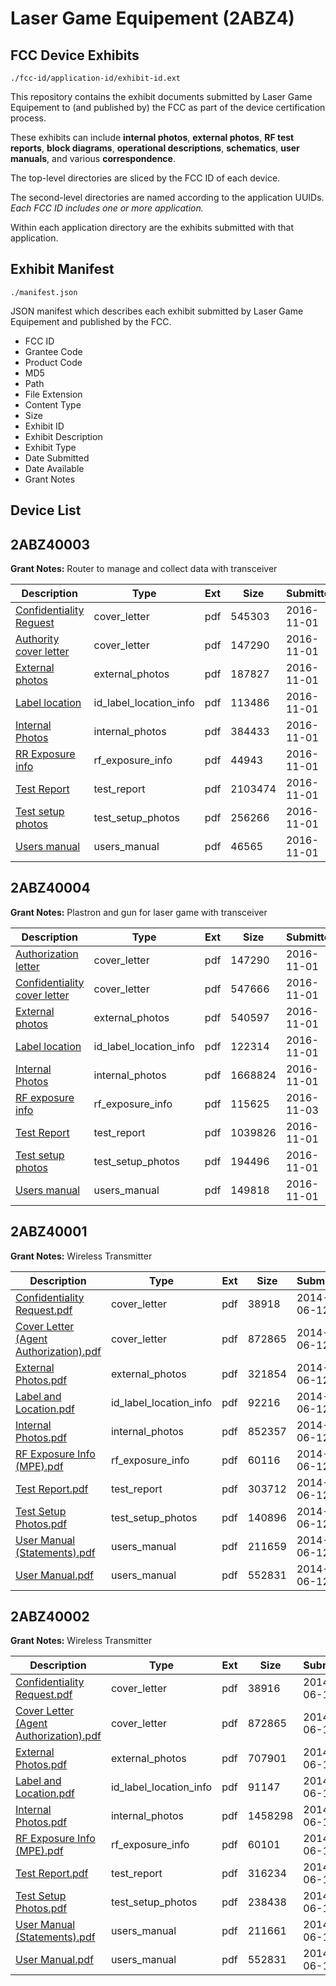 # Laser Game Equipement (2ABZ4)
## FCC Device Exhibits

```
./fcc-id/application-id/exhibit-id.ext
```

This repository contains the exhibit documents submitted by Laser Game Equipement to (and published by) the FCC as part of the device certification process.

These exhibits can include **internal photos**, **external photos**, **RF test reports**, **block diagrams**, **operational descriptions**, **schematics**, **user manuals**, and various **correspondence**.

The top-level directories are sliced by the FCC ID of each device.

The second-level directories are named according to the application UUIDs. *Each FCC ID includes one or more application.*

Within each application directory are the exhibits submitted with that application. 

## Exhibit Manifest

```
./manifest.json
```

JSON manifest which describes each exhibit submitted by Laser Game Equipement and published by the FCC.

- FCC ID
- Grantee Code
- Product Code
- MD5
- Path
- File Extension
- Content Type
- Size
- Exhibit ID
- Exhibit Description
- Exhibit Type
- Date Submitted
- Date Available
- Grant Notes

## Device List
## 2ABZ40003
**Grant Notes:** Router to manage and collect data with transceiver

| Description | Type | Ext | Size | Submitted | Available |
| ----------- | ---- | --- | ---- | --------- | --------- |
| [Confidentiality Reguest](2ABZ40003/9091195017fe7b8581313d63ff1c3b41/3182134.pdf) | cover_letter | pdf | 545303 | 2016-11-01 | 2016-11-02 |
| [Authority cover letter](2ABZ40003/9091195017fe7b8581313d63ff1c3b41/3182133.pdf) | cover_letter | pdf | 147290 | 2016-11-01 | 2016-11-02 |
| [External photos](2ABZ40003/9091195017fe7b8581313d63ff1c3b41/3182125.pdf) | external_photos | pdf | 187827 | 2016-11-01 | 2016-11-02 |
| [Label location](2ABZ40003/9091195017fe7b8581313d63ff1c3b41/3182126.pdf) | id_label_location_info | pdf | 113486 | 2016-11-01 | 2016-11-02 |
| [Internal Photos](2ABZ40003/9091195017fe7b8581313d63ff1c3b41/3182127.pdf) | internal_photos | pdf | 384433 | 2016-11-01 | 2016-11-02 |
| [RR Exposure info](2ABZ40003/9091195017fe7b8581313d63ff1c3b41/3182135.pdf) | rf_exposure_info | pdf | 44943 | 2016-11-01 | 2016-11-02 |
| [Test Report](2ABZ40003/9091195017fe7b8581313d63ff1c3b41/3182130.pdf) | test_report | pdf | 2103474 | 2016-11-01 | 2016-11-02 |
| [Test setup photos](2ABZ40003/9091195017fe7b8581313d63ff1c3b41/3182131.pdf) | test_setup_photos | pdf | 256266 | 2016-11-01 | 2016-11-02 |
| [Users manual](2ABZ40003/9091195017fe7b8581313d63ff1c3b41/3182132.pdf) | users_manual | pdf | 46565 | 2016-11-01 | 2016-11-02 |
## 2ABZ40004
**Grant Notes:** Plastron and gun for laser game with transceiver

| Description | Type | Ext | Size | Submitted | Available |
| ----------- | ---- | --- | ---- | --------- | --------- |
| [Authorization letter](2ABZ40004/c49ae1f7370eb60e256e42f3ec3b1a4f/3182133.pdf) | cover_letter | pdf | 147290 | 2016-11-01 | 2016-11-03 |
| [Confidentiality cover letter](2ABZ40004/c49ae1f7370eb60e256e42f3ec3b1a4f/3182267.pdf) | cover_letter | pdf | 547666 | 2016-11-01 | 2016-11-03 |
| [External photos](2ABZ40004/c49ae1f7370eb60e256e42f3ec3b1a4f/3182257.pdf) | external_photos | pdf | 540597 | 2016-11-01 | 2016-11-03 |
| [Label location](2ABZ40004/c49ae1f7370eb60e256e42f3ec3b1a4f/3182258.pdf) | id_label_location_info | pdf | 122314 | 2016-11-01 | 2016-11-03 |
| [Internal Photos](2ABZ40004/c49ae1f7370eb60e256e42f3ec3b1a4f/3182259.pdf) | internal_photos | pdf | 1668824 | 2016-11-01 | 2016-11-03 |
| [RF exposure info](2ABZ40004/c49ae1f7370eb60e256e42f3ec3b1a4f/3184762.pdf) | rf_exposure_info | pdf | 115625 | 2016-11-03 | 2016-11-03 |
| [Test Report](2ABZ40004/c49ae1f7370eb60e256e42f3ec3b1a4f/3182262.pdf) | test_report | pdf | 1039826 | 2016-11-01 | 2016-11-03 |
| [Test setup photos](2ABZ40004/c49ae1f7370eb60e256e42f3ec3b1a4f/3182263.pdf) | test_setup_photos | pdf | 194496 | 2016-11-01 | 2016-11-03 |
| [Users manual](2ABZ40004/c49ae1f7370eb60e256e42f3ec3b1a4f/3182264.pdf) | users_manual | pdf | 149818 | 2016-11-01 | 2016-11-03 |
## 2ABZ40001
**Grant Notes:** Wireless Transmitter

| Description | Type | Ext | Size | Submitted | Available |
| ----------- | ---- | --- | ---- | --------- | --------- |
| [Confidentiality Request.pdf](2ABZ40001/2f7ea773be697d2c6de6b6a95a6bc2b4/2293046.pdf) | cover_letter | pdf | 38918 | 2014-06-12 | 2014-06-12 |
| [Cover Letter (Agent Authorization).pdf](2ABZ40001/2f7ea773be697d2c6de6b6a95a6bc2b4/2293047.pdf) | cover_letter | pdf | 872865 | 2014-06-12 | 2014-06-12 |
| [External Photos.pdf](2ABZ40001/2f7ea773be697d2c6de6b6a95a6bc2b4/2293036.pdf) | external_photos | pdf | 321854 | 2014-06-12 | 2014-06-12 |
| [Label and Location.pdf](2ABZ40001/2f7ea773be697d2c6de6b6a95a6bc2b4/2293037.pdf) | id_label_location_info | pdf | 92216 | 2014-06-12 | 2014-06-12 |
| [Internal Photos.pdf](2ABZ40001/2f7ea773be697d2c6de6b6a95a6bc2b4/2293038.pdf) | internal_photos | pdf | 852357 | 2014-06-12 | 2014-06-12 |
| [RF Exposure Info (MPE).pdf](2ABZ40001/2f7ea773be697d2c6de6b6a95a6bc2b4/2293045.pdf) | rf_exposure_info | pdf | 60116 | 2014-06-12 | 2014-06-12 |
| [Test Report.pdf](2ABZ40001/2f7ea773be697d2c6de6b6a95a6bc2b4/2293041.pdf) | test_report | pdf | 303712 | 2014-06-12 | 2014-06-12 |
| [Test Setup Photos.pdf](2ABZ40001/2f7ea773be697d2c6de6b6a95a6bc2b4/2293042.pdf) | test_setup_photos | pdf | 140896 | 2014-06-12 | 2014-06-12 |
| [User Manual (Statements).pdf](2ABZ40001/2f7ea773be697d2c6de6b6a95a6bc2b4/2293043.pdf) | users_manual | pdf | 211659 | 2014-06-12 | 2014-06-12 |
| [User Manual.pdf](2ABZ40001/2f7ea773be697d2c6de6b6a95a6bc2b4/2293044.pdf) | users_manual | pdf | 552831 | 2014-06-12 | 2014-06-12 |
## 2ABZ40002
**Grant Notes:** Wireless Transmitter

| Description | Type | Ext | Size | Submitted | Available |
| ----------- | ---- | --- | ---- | --------- | --------- |
| [Confidentiality Request.pdf](2ABZ40002/aad6a4ef5bd78609c93d9042bcca8d90/2293084.pdf) | cover_letter | pdf | 38916 | 2014-06-12 | 2014-06-12 |
| [Cover Letter (Agent Authorization).pdf](2ABZ40002/aad6a4ef5bd78609c93d9042bcca8d90/2293047.pdf) | cover_letter | pdf | 872865 | 2014-06-12 | 2014-06-12 |
| [External Photos.pdf](2ABZ40002/aad6a4ef5bd78609c93d9042bcca8d90/2293074.pdf) | external_photos | pdf | 707901 | 2014-06-12 | 2014-06-12 |
| [Label and Location.pdf](2ABZ40002/aad6a4ef5bd78609c93d9042bcca8d90/2293075.pdf) | id_label_location_info | pdf | 91147 | 2014-06-12 | 2014-06-12 |
| [Internal Photos.pdf](2ABZ40002/aad6a4ef5bd78609c93d9042bcca8d90/2293076.pdf) | internal_photos | pdf | 1458298 | 2014-06-12 | 2014-06-12 |
| [RF Exposure Info (MPE).pdf](2ABZ40002/aad6a4ef5bd78609c93d9042bcca8d90/2293083.pdf) | rf_exposure_info | pdf | 60101 | 2014-06-12 | 2014-06-12 |
| [Test Report.pdf](2ABZ40002/aad6a4ef5bd78609c93d9042bcca8d90/2293079.pdf) | test_report | pdf | 316234 | 2014-06-12 | 2014-06-12 |
| [Test Setup Photos.pdf](2ABZ40002/aad6a4ef5bd78609c93d9042bcca8d90/2293080.pdf) | test_setup_photos | pdf | 238438 | 2014-06-12 | 2014-06-12 |
| [User Manual (Statements).pdf](2ABZ40002/aad6a4ef5bd78609c93d9042bcca8d90/2293081.pdf) | users_manual | pdf | 211661 | 2014-06-12 | 2014-06-12 |
| [User Manual.pdf](2ABZ40002/aad6a4ef5bd78609c93d9042bcca8d90/2293044.pdf) | users_manual | pdf | 552831 | 2014-06-12 | 2014-06-12 |
